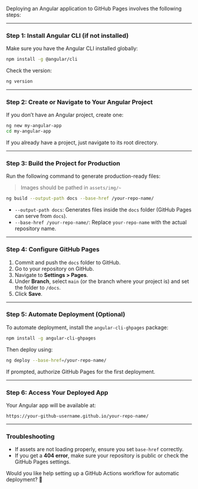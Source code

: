 Deploying an Angular application to GitHub Pages involves the following steps:

---

### **Step 1: Install Angular CLI (if not installed)**
Make sure you have the Angular CLI installed globally:

```sh
npm install -g @angular/cli
```

Check the version:

```sh
ng version
```

---

### **Step 2: Create or Navigate to Your Angular Project**
If you don’t have an Angular project, create one:

```sh
ng new my-angular-app
cd my-angular-app
```

If you already have a project, just navigate to its root directory.

---

### **Step 3: Build the Project for Production**
Run the following command to generate production-ready files:

> Images should be pathed in `assets/img/~`

```sh
ng build --output-path docs --base-href /your-repo-name/
```

- `--output-path docs`: Generates files inside the `docs` folder (GitHub Pages can serve from `docs`).
- `--base-href /your-repo-name/`: Replace `your-repo-name` with the actual repository name.

---

### **Step 4: Configure GitHub Pages**
1. Commit and push the `docs` folder to GitHub.
2. Go to your repository on GitHub.
3. Navigate to **Settings > Pages**.
4. Under **Branch**, select `main` (or the branch where your project is) and set the folder to `/docs`.
5. Click **Save**.

---

### **Step 5: Automate Deployment (Optional)**
To automate deployment, install the `angular-cli-ghpages` package:

```sh
npm install -g angular-cli-ghpages
```

Then deploy using:

```sh
ng deploy --base-href=/your-repo-name/
```

If prompted, authorize GitHub Pages for the first deployment.

---

### **Step 6: Access Your Deployed App**
Your Angular app will be available at:

```
https://your-github-username.github.io/your-repo-name/
```

---

### **Troubleshooting**
- If assets are not loading properly, ensure you set `base-href` correctly.
- If you get a **404 error**, make sure your repository is public or check the GitHub Pages settings.

Would you like help setting up a GitHub Actions workflow for automatic deployment? 🚀
